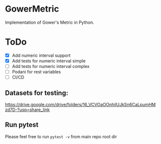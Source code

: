 # GowerMetric
Implementation of Gower's Metric in Python.

# ToDo
- [x] Add numeric interval support
- [x] Add tests for numeric interval simple
- [ ] Add tests for numeric interval complex
- [ ] Podani for rest variables
- [ ] CI/CD

## Datasets for testing:
https://drive.google.com/drive/folders/16_VCVOaOOnhilUJkSn6CaLpumHMzd7D-?usp=share_link

## Run pytest
Please feel free to run `pytest -v` from main repo root dir